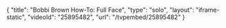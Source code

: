 {
    "title": "Bobbi Brown How-To: Full Face",
    "type": "solo",
    "layout": "iframe-static",
    "videoId": "25895482",
    "url": "\/tvpembed\/25895482"
}
